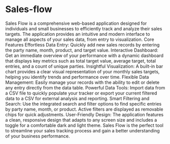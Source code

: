 # Sales-flow
Sales Flow is a comprehensive web-based application designed for individuals and small businesses to efficiently track and analyze their sales targets. The application provides an intuitive and modern interface to manage all aspects of your sales data, from entry to visualization.
Core Features
Effortless Data Entry: Quickly add new sales records by entering the party name, month, product, and target value.
Interactive Dashboard: Get an immediate overview of your performance with a dynamic dashboard that displays key metrics such as total target value, average target, total entries, and a count of unique parties.
Insightful Visualization: A built-in bar chart provides a clear visual representation of your monthly sales targets, helping you identify trends and performance over time.
Flexible Data Management: Easily manage your records with the ability to edit or delete any entry directly from the data table.
Powerful Data Tools: Import data from a CSV file to quickly populate your tracker or export your current filtered data to a CSV for external analysis and reporting.
Smart Filtering and Search: Use the integrated search and filter options to find specific entries by party name, month, or product. Active filters are displayed as removable chips for quick adjustments.
User-Friendly Design: The application features a clean, responsive design that adapts to any screen size and includes a toggle for a comfortable dark and light theme.
Sales Flow is the perfect tool to streamline your sales tracking process and gain a better understanding of your business performance.
